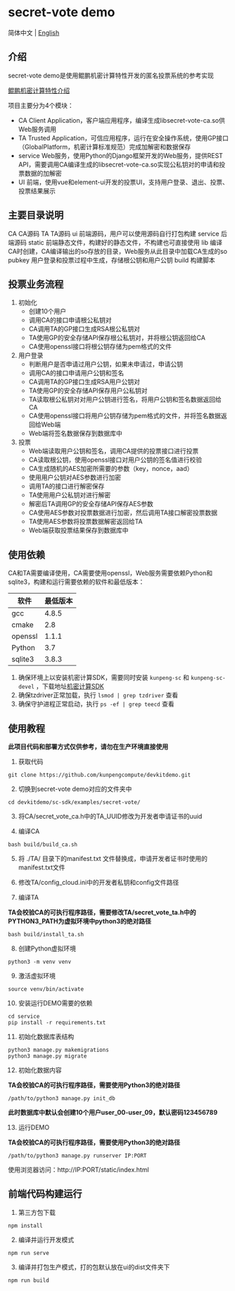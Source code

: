 # secret-vote demo

简体中文 | [English](README_en.md)

## 介绍
secret-vote demo是使用鲲鹏机密计算特性开发的匿名投票系统的参考实现

[鲲鹏机密计算特性介绍](https://www.hikunpeng.com/zh/developer/boostkit/confidential-computing)

项目主要分为4个模块：
- CA Client Application，客户端应用程序，编译生成libsecret-vote-ca.so供Web服务调用
- TA Trusted Application，可信应用程序，运行在安全操作系统，使用GP接口（GlobalPlatform，机密计算标准规范）完成加解密和数据保存
- service Web服务，使用Python的Django框架开发的Web服务，提供REST API，需要调用CA编译生成的libsecret-vote-ca.so实现公私钥对的申请和投票数据的加解密
- UI 前端，使用vue和element-ui开发的投票UI，支持用户登录、退出、投票、投票结果展示

## 主要目录说明
CA       CA源码
TA       TA源码
ui       前端源码，用户可以使用源码自行打包构建
service  后端源码
static   前端静态文件，构建好的静态文件，不构建也可直接使用
lib      编译CA时创建，CA编译输出的so存放的目录，Web服务从此目录中加载CA生成的so
pubkey   用户登录和投票过程中生成，存储根公钥和用户公钥
build    构建脚本

## 投票业务流程

1. 初始化
    - 创建10个用户
    - 调用CA的接口申请根公私钥对
    - CA调用TA的GP接口生成RSA根公私钥对
    - TA使用GP的安全存储API保存根公私钥对，并将根公钥返回给CA
    - CA使用openssl接口将根公钥存储为pem格式的文件
2. 用户登录
    - 判断用户是否申请过用户公钥，如果未申请过，申请公钥
    - 调用CA的接口申请用户公钥和签名
    - CA调用TA的GP接口生成RSA用户公钥对
    - TA使用GP的安全存储API保存用户公私钥对
    - TA读取根公私钥对对用户公钥进行签名，将用户公钥和签名数据返回给CA
    - CA使用openssl接口将用户公钥存储为pem格式的文件，并将签名数据返回给Web端
    - Web端将签名数据保存到数据库中
3. 投票
    - Web端读取用户公钥和签名，调用CA提供的投票接口进行投票
    - CA读取根公钥，使用openssl接口对用户公钥的签名值进行校验
    - CA生成随机的AES加密所需要的参数（key，nonce，aad）
    - 使用用户公钥对AES参数进行加密
    - 调用TA的接口进行解密保存
    - TA使用用户公私钥对进行解密
    - 解密后TA调用GP的安全存储API保存AES参数
    - CA使用AES参数对投票数据进行加密，然后调用TA接口解密投票数据
    - TA使用AES参数将投票数据解密返回给TA
    - Web端获取投票结果保存到数据库中

## 使用依赖
CA和TA需要编译使用，CA需要使用openssl，Web服务需要依赖Python和sqlite3，构建和运行需要依赖的软件和最低版本：

| 软件     | 最低版本 |
| ----    | ----    |
| gcc     | 4.8.5   |
| cmake   | 2.8     |
| openssl | 1.1.1   |
| Python  | 3.7     |
| sqlite3 | 3.8.3   |

1. 确保环境上以安装机密计算SDK，需要同时安装 `kunpeng-sc` 和 `kunpeng-sc-devel` ，下载地址[机密计算SDK](https://mirrors.huaweicloud.com/kunpeng/archive/Kunpeng_SDK/itrustee/)
2. 确保tzdriver正常加载，执行 `lsmod | grep tzdriver` 查看
3. 确保守护进程正常启动，执行 `ps -ef | grep teecd` 查看

## 使用教程

**此项目代码和部署方式仅供参考，请勿在生产环境直接使用**

1. 获取代码

```
git clone https://github.com/kunpengcompute/devkitdemo.git
```

2. 切换到secret-vote demo对应的文件夹中

```
cd devkitdemo/sc-sdk/examples/secret-vote/
```

3. 将CA/secret_vote_ca.h中的TA_UUID修改为开发者申请证书的uuid

4. 编译CA

```
bash build/build_ca.sh
```

5. 将 ./TA/ 目录下的manifest.txt 文件替换成，申请开发者证书时使用的manifest.txt文件

6. 修改TA/config_cloud.ini中的开发者私钥和config文件路径

7. 编译TA

**TA会校验CA的可执行程序路径，需要修改TA/secret_vote_ta.h中的PYTHON3_PATH为虚拟环境中python3的绝对路径**

```
bash build/install_ta.sh
```

8. 创建Python虚拟环境

```
python3 -m venv venv
```

9. 激活虚拟环境

```
source venv/bin/activate
```

10. 安装运行DEMO需要的依赖

```
cd service
pip install -r requirements.txt
```

11. 初始化数据库表结构

```
python3 manage.py makemigrations
python3 manage.py migrate
```

12. 初始化数据内容

**TA会校验CA的可执行程序路径，需要使用Python3的绝对路径**

```
/path/to/python3 manage.py init_db
```

**此时数据库中默认会创建10个用户user_00-user_09，默认密码123456789**

13. 运行DEMO

**TA会校验CA的可执行程序路径，需要使用Python3的绝对路径**

```
/path/to/python3 manage.py runserver IP:PORT
```

使用浏览器访问：http://IP:PORT/static/index.html


## 前端代码构建运行

1. 第三方包下载
```
npm install
```

2. 编译并运行开发模式
```
npm run serve
```

3. 编译并打包生产模式，打的包默认放在ui的dist文件夹下
```
npm run build
```
